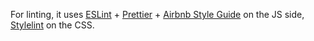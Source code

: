 For linting, it uses [ESLint](https://eslint.org/) + [Prettier](https://github.com/prettier/prettier) + [Airbnb Style Guide](https://github.com/airbnb/javascript)  on the JS side, [Stylelint](https://github.com/stylelint/stylelint) on the CSS.
